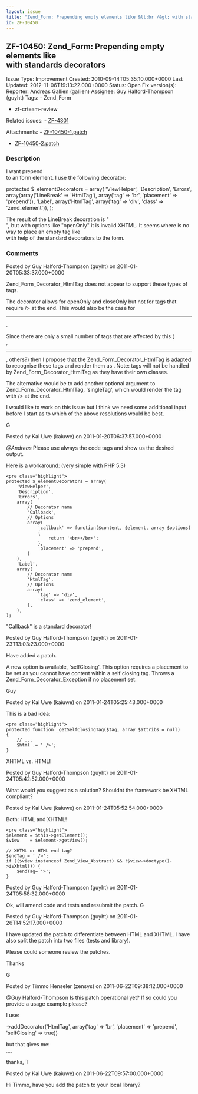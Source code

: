 ```yaml
---
layout: issue
title: "Zend_Form: Prepending empty elements like &lt;br /&gt; with standards decorators"
id: ZF-10450
---
```


ZF-10450: Zend\_Form: Prepending empty elements like <br /> with standards decorators
-------------------------------------------------------------------------------------

 Issue Type: Improvement Created: 2010-09-14T05:35:10.000+0000 Last Updated: 2012-11-06T19:13:22.000+0000 Status: Open Fix version(s): 
 Reporter:  Andreas Gallien (gallien)  Assignee:  Guy Halford-Thompson (guyht)  Tags: - Zend\_Form
- zf-crteam-review
 
 Related issues: - [ZF-4301](/issues/browse/ZF-4301)
 
 Attachments: - [ZF-10450-1.patch](/issues/secure/attachment/13615/ZF-10450-1.patch)
- [ZF-10450-2.patch](/issues/secure/attachment/13616/ZF-10450-2.patch)
 
### Description

I want prepend   
 to an form element. I use the following decorator:

protected $\_elementDecorators = array( 'ViewHelper', 'Description', 'Errors', array(array('LineBreak' => 'HtmlTag'), array('tag' => 'br', 'placement' => 'prepend')), 'Label', array('HtmlTag', array('tag' => 'div', 'class' => 'zend\_element')), );

The result of the LineBreak decoration is "  
", but with options like "openOnly" it is invalid XHTML. It seems where is no way to place an empty tag like   
 with help of the standard decorators to the form.

 

 

### Comments

Posted by Guy Halford-Thompson (guyht) on 2011-01-20T05:33:37.000+0000

Zend\_Form\_Decorator\_HtmlTag does not appear to support these types of tags.

The decorator allows for openOnly and closeOnly but not for tags that require /> at the end. This would also be the case for

- - - - - -

.

Since there are only a small number of tags that are affected by this (  
,

- - - - - -

, others?) then I propose that the Zend\_Form\_Decorator\_HtmlTag is adapted to recognise these tags and render them as . Note: tags will not be handled by Zend\_Form\_Decorator\_HtmlTag as they have their own classes.

The alternative would be to add another optional argument to Zend\_Form\_Decorator\_HtmlTag, 'singleTag', which would render the tag with /> at the end.

I would like to work on this issue but I think we need some additional input before I start as to which of the above resolutions would be best.

G

 

 

Posted by Kai Uwe (kaiuwe) on 2011-01-20T06:37:57.000+0000

_@Andreas_ Please use always the code tags and show us the desired output.

Here is a workaround: (very simple with PHP 5.3)

 
    <pre class="highlight">
    protected $_elementDecorators = array(
        'ViewHelper',
        'Description',
        'Errors',
        array(
            // Decorator name
            'Callback',
            // Options
            array(
                'callback' => function($content, $element, array $options)
                {
                    return '<br></br>';
                },
                'placement' => 'prepend',
            )
        ),
        'Label',
        array(
            // Decorator name
            'HtmlTag',
            // Options
            array(
                'tag' => 'div',
                'class' => 'zend_element',
            ),
        ),
    );


"Callback" is a standard decorator!

 

 

Posted by Guy Halford-Thompson (guyht) on 2011-01-23T13:03:23.000+0000

Have added a patch.

A new option is available, 'selfClosing'. This option requires a placement to be set as you cannot have content within a self closing tag. Throws a Zend\_Form\_Decorator\_Exception if no placement set.

Guy

 

 

Posted by Kai Uwe (kaiuwe) on 2011-01-24T05:25:43.000+0000

This is a bad idea:

 
    <pre class="highlight">
    protected function _getSelfClosingTag($tag, array $attribs = null)
    {
        // ...
        $html .= ' />';
    }


XHTML vs. HTML!

 

 

Posted by Guy Halford-Thompson (guyht) on 2011-01-24T05:42:52.000+0000

What would you suggest as a solution? Shouldnt the framework be XHTML compliant?

 

 

Posted by Kai Uwe (kaiuwe) on 2011-01-24T05:52:54.000+0000

Both: HTML and XHTML!

 
    <pre class="highlight">
    $element = $this->getElement();
    $view    = $element->getView();
    
    // XHTML or HTML end tag?
    $endTag = ' />';
    if (($view instanceof Zend_View_Abstract) && !$view->doctype()->isXhtml()) {
        $endTag= '>';
    }


 

 

Posted by Guy Halford-Thompson (guyht) on 2011-01-24T05:58:32.000+0000

Ok, will amend code and tests and resubmit the patch. G

 

 

Posted by Guy Halford-Thompson (guyht) on 2011-01-26T14:52:17.000+0000

I have updated the patch to differentiate between HTML and XHTML. I have also split the patch into two files (tests and library).

Please could someone review the patches.

Thanks

G

 

 

Posted by Timmo Henseler (zensys) on 2011-06-22T09:38:12.000+0000

@Guy Halford-Thompson Is this patch operational yet? If so could you provide a usage example please?

I use:

->addDecorator('HtmlTag', array('tag' => 'br', 'placement' => 'prepend', 'selfClosing' => true))

but that gives me:   
....

thanks, T

 

 

Posted by Kai Uwe (kaiuwe) on 2011-06-22T09:57:00.000+0000

Hi Timmo, have you add the patch to your local library?

 

 